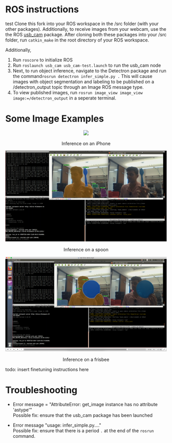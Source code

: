 # ROS instructions
test
Clone this fork into your ROS workspace in the /src folder (with your other packages). Additionally, to receive images from your webcam, use the the ROS [usb_cam](http://wiki.ros.org/usb_cam "ROS wiki") package. After cloning both these packages into your /src folder, run ```catkin_make``` in the root directory of your ROS workspace. 

Additionally, 
1. Run ```roscore``` to initialize ROS
2. Run ```roslaunch usb_cam usb_cam-test.launch``` to run the usb_cam node
3. Next, to run object inference, navigate to the Detectron package and run the command```rosrun detectron infer_simple.py .```  This will cause images with object segmentation and labeling to be published on a /detectron_output topic through an Image ROS message type. 
4. To view published images, run ```rosrun image_view image_view image:=/detectron_output``` in a seperate terminal. 

# Some Image Examples 
<div align="center">
  <img src="demo/ros_images/ros_example1.png" width="700px" />
  <p>Inference on an iPhone</p>
  <img src="demo/ros_images/ros_example2.png" width="700px" />
  <p>Inference on a spoon</p>
  <img src="demo/ros_images/ros_example3.png" width="700px" />
  <p>Inference on a frisbee</p>
</div>


todo: insert finetuning instructions here


# Troubleshooting
* Error message = "AttributeError: get_image instance has no attribute 'astype'" <br/>
Possible fix: ensure that the usb_cam package has been launched

* Error message "usage: infer_simple.py...." <br/>
Possible fix: ensure that there is a period ``` . ``` at the end of the ``` rosrun ``` command.

